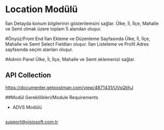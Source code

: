 # Location Modülü
İlan Detayda konum bilgilerinin gösterilemsini sağlar.
Ülke, İl, İlçe, Mahalle ve Semt olmak üzere toplam 5 alandan oluşur.


#Önyüz/Front End
İlan Ekleme ve Düzenleme Sayfasında Ülke, İl, İlçe, Mahalle ve Semt Select Fieldları oluşur.
İlan Listeleme ve Profil Adres sayfasında seçim alanları oluşur.

#Admin Panel
Ülke, İl, İlçe, Mahalle ve Semt eklemenizi sağlar.

## API Collection
https://documenter.getpostman.com/view/4871431/UVsQtjhJ


##Modül Gereklilikleri/Module Requirements
- ADVS Modülü

##
support@visiosoft.com.tr